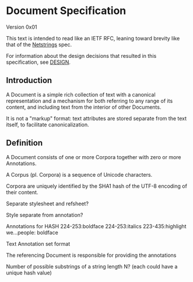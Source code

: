 # Document Specification

Version 0x01

This text is intended to read like an IETF RFC, leaning toward brevity like that of the [Netstrings][] spec.

For information about the design decisions that resulted in this specification, see [DESIGN][]. 

[Netstrings]: http://cr.yp.to/proto/netstrings.txt
[DESIGN]: DESIGN

## Introduction

A Document is a simple rich collection of text with a canonical representation and a mechanism for both referring to any range of its content, and including text from the interior of other Documents.

It is not a "markup" format: text attributes are stored separate from the text itself, to facilitate canonicalization.

## Definition

A Document consists of one or more Corpora together with zero or more Annotations.

A Corpus (pl. Corpora) is a sequence of Unicode characters.

Corpora are uniquely identified by the SHA1 hash of the UTF-8 encoding of their content.

Separate stylesheet and refsheet?

Style separate from annotation?

Annotations for HASH
224-253:boldface
224-253:italics
223-435:highlight
we...people: boldface

Text Annotation set format

The referencing Document is responsible for providing the annotations 

Number of possible substrings of a string length N? (each could have a unique hash value)
